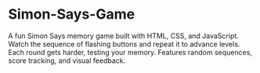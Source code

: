 # Simon-Says-Game
A fun Simon Says memory game built with HTML, CSS, and JavaScript. Watch the sequence of flashing buttons and repeat it to advance levels. Each round gets harder, testing your memory. Features random sequences, score tracking, and visual feedback.
